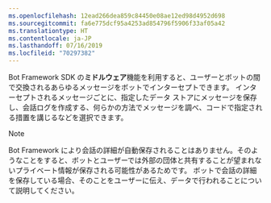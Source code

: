 ```yaml
---
ms.openlocfilehash: 12ead266dea859c84450e08ae12ed98d4952d698
ms.sourcegitcommit: fa6e775dcf95a4253ad854796f5906f33af05a42
ms.translationtype: HT
ms.contentlocale: ja-JP
ms.lasthandoff: 07/16/2019
ms.locfileid: "70297382"
---
```

Bot Framework SDK の**ミドルウェア**機能を利用すると、ユーザーとボットの間で交換されるあらゆるメッセージをボットでインターセプトできます。 インターセプトされるメッセージごとに、指定したデータ ストアにメッセージを保存し、会話ログを作成する、何らかの方法でメッセージを調べ、コードで指定される措置を講じるなどを選択できます。 

> [!NOTE]
> Bot Framework により会話の詳細が自動保存されることはありません。そのようなことをすると、ボットとユーザーでは外部の団体と共有することが望まれないプライベート情報が保存される可能性があるためです。 ボットで会話の詳細を保存している場合、そのことをユーザーに伝え、データで行われることについて説明してください。